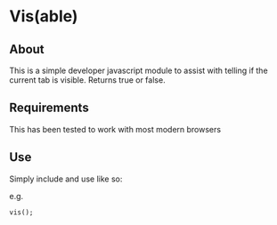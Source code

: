 # Vis(able)

## About

This is a simple developer javascript module to assist with telling if the current tab is visible. Returns true or false.

## Requirements

This has been tested to work with most modern browsers

## Use

Simply include and use like so:

e.g.

```
vis();
```

